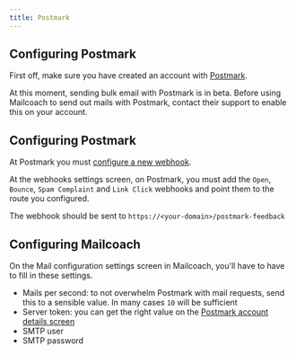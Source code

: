```yaml
---
title: Postmark
---
```


## Configuring Postmark

First off, make sure you have created an account with [Postmark](https://postmarkapp.com). 

At this moment, sending bulk email with Postmark is in beta. Before using Mailcoach to send out mails with Postmark, contact their support to enable this on your account.

## Configuring Postmark

At Postmark you must [configure a new webhook](https://postmarkapp.com/support/article/1067-how-do-i-enable-delivery-webhooks).

At the webhooks settings screen, on Postmark, you must add the `Open`, `Bounce`, `Spam Complaint` and `Link Click` webhooks and point them to the route you configured. 

The webhook should be sent to `https://<your-domain>/postmark-feedback`

## Configuring Mailcoach

On the Mail configuration settings screen in Mailcoach, you'll have to have to fill in these settings.

- Mails per second: to not overwhelm Postmark with mail requests, send this to a sensible value. In many cases `10` will be sufficient
- Server token: you can get the right value on the [Postmark account details screen](https://account.postmarkapp.com/account/edit)
- SMTP user
- SMTP password
